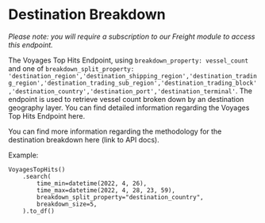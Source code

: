 # Destination Breakdown

_Please note: you will require a subscription to our Freight module to access this endpoint._

The Voyages Top Hits Endpoint, using `breakdown_property: vessel_count` and one of `breakdown_split_property: 'destination_region','destination_shipping_region','destination_trading_region','destination_trading_sub_region','destination_trading_block','destination_country','destination_port','destination_terminal'`. The endpoint is used to retrieve vessel count broken down by an destination geography layer. You can find detailed information regarding the Voyages Top Hits Endpoint here.

You can find more information regarding the methodology for the destination breakdown here (link to API docs).

Example:

```
VoyagesTopHits()
    .search(
        time_min=datetime(2022, 4, 26),
        time_max=datetime(2022, 4, 28, 23, 59),
        breakdown_split_property="destination_country",
        breakdown_size=5,
    ).to_df()
```
